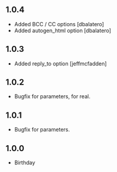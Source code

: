1.0.4
-----
* Added BCC / CC options [dbalatero]
* Added autogen_html option [dbalatero]

1.0.3
-----
* Added reply_to option [jeffmcfadden]

1.0.2
-----
* Bugfix for parameters, for real.

1.0.1
-----
* Bugfix for parameters.

1.0.0
-----
* Birthday
